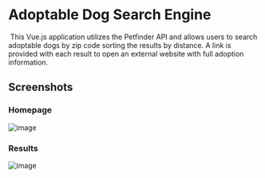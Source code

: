 # Adoptable Dog Search Engine
​
This Vue.js application utilizes the ​Petfinder API and allows users to search adoptable dogs by zip code sorting the results by distance.  A link is provided with each result to open an external website with full adoption information.
​
## Screenshots

### Homepage
![image](https://github.com/James-Troutman/Rescue-Dog-Finder/assets/156551106/b8d82a70-7063-43d3-9dee-00a190e29e1f)

### Results
![image](https://github.com/James-Troutman/Rescue-Dog-Finder/assets/156551106/09d57b7a-3929-4cc2-8194-b6688426d061)

